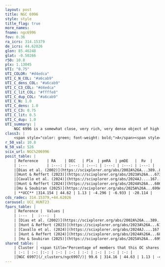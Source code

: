 ```yaml
---
layout: post
title: NGC 6996
style: style
title_flag: true
more_names: 
fname: ngc6996
fov: 0.36
ra_icrs: 314.15379
de_icrs: 44.62026
glon: 85.46248
glat: -0.50266
r50: 10.8
plx: 1.13045
UTI: "0.75"
UTI_COLOR: "#d4edca"
UTI_C_N_COL: "#a6cab9"
UTI_C_dens_COL: "#a6cab9"
UTI_C_C3_COL: "#d4edca"
UTI_C_lit_COL: "#ffffe8"
UTI_C_dup_COL: "#a6cab9"
UTI_C_N: 1.0
UTI_C_dens: 1.0
UTI_C_C3: 0.75
UTI_C_lit: 0.5
UTI_C_dup: 1.0
UTI_summary: |
    NGC 6996 is a somewhat close, very rich, very dense object of high C3 quality. It is moderately studied in the literature.<br><br>This object shares a large percentage of members with at least one entry reported in the same catalogue.
class3: |
    <span style="color: green; font-weight: bold;">A</span><span style="color: #FFC300; font-weight: bold;">B</span>
r_50_val: 10.8
N_50_val: 526
scix_url: NGC%206996
posit_table: |
    | Reference    | RA    | DEC   | Plx  | pmRA  | pmDE   |  Rv  |
    | :---         | :---: | :---: | :---: | :---: | :---: | :---: |
    |[Dias et al. (2002)](https://scixplorer.org/abs/2002A%26A...389..871D) | 314.125 | 44.633 | -- | -2.9 | -8.4 | -- |
    |[Hunt & Reffert (2023)](https://scixplorer.org/abs/2023A%26A...673A.114H) | 314.129 | 44.622 | 1.136 | -4.286 | -6.928 | -18.664 |
    |[Cavallo et al. (2024)](https://scixplorer.org/abs/2024AJ....167...12C) | 314.179 | 44.63 | 1.136 | -- | -- | -- |
    |[Hunt & Reffert (2024)](https://scixplorer.org/abs/2024A%26A...686A..42H) | 314.129 | 44.622 | 1.136 | -4.286 | -6.928 | -18.664 |
    |[Hu & Soubiran (2025)](https://scixplorer.org/abs/2025A%26A...699A.246H) | 314.179 | 44.63 | -- | -- | -- | -- |
    | **UCC** |314.154 | 44.62 | 1.13 | -4.296 | -6.933 | -20.114 | 
cds_radec: 314.15379,+44.62026
carousel: UCC_HUNT23
fpars_table: |
    | Reference |  Values |
    | :---  |  :---:  |
    | [Dias et al. (2002)](https://scixplorer.org/abs/2002A%26A...389..871D) | `E(B-V)=0.52, Dist=760.0, Age=8.54` |
    | [Hunt & Reffert (2023)](https://scixplorer.org/abs/2023A%26A...673A.114H) | `AV50=1.981, diffAV50=2.634, MOD50=9.629, logAge50=8.503` |
    | [Cavallo et al. (2024)](https://scixplorer.org/abs/2024AJ....167...12C) | `AV50=1.88, dMod50=9.71, logAge50=8.76, [Fe/H]50=0.37` |
    | [Hunt & Reffert (2024)](https://scixplorer.org/abs/2024A%26A...686A..42H) | `MassJ=1634.47` |
    | [Hu & Soubiran (2025)](https://scixplorer.org/abs/2025A%26A...699A.246H) | `MA22=-0.17, MA23f=-0.06, MA23g=0.07, MZ23=-0.15, MK24=-0.04, MF24=-0.16` |
shared_table: |
    | Cluster | <span title="Percentage of members that this OC shares with the ones listed">%</span>   | RA   | DEC   | Plx   | pmRA  | pmDE  | Rv | UTI |
    | :-: | :-: |:-: | :-: | :-: | :-: | :-: | :-: | :-: |
    |[NGC 6997](/_clusters/ngc6997/)| 99.6 | 314.16 | 44.63 | 1.13 | -4.29 | -6.93 | -20.01 |0.89 |
---
```

